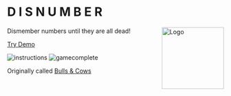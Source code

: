 # D I S N U M B E R

<img align="right" width="144px" height="144px" src="https://raw.githubusercontent.com/iamogbz/dai-pwa/main/static/assets/images/favicon.png" alt="Logo">

Dismember numbers until they are all dead!

[Try Demo][demo]

![instructions](https://raw.githubusercontent.com/iamogbz/dai-pwa/main/static/assets/images/Screenshot_20230811-003922.png)
![gamecomplete](https://raw.githubusercontent.com/iamogbz/dai-pwa/main/static/assets/images/Screenshot_20230811-003850.png)

Originally called [Bulls & Cows][wiki]

<!-- links --->
[demo]: https://ogbizi.com/dai-pwa
[wiki]: https://en.wikipedia.org/wiki/Bulls_and_Cows
